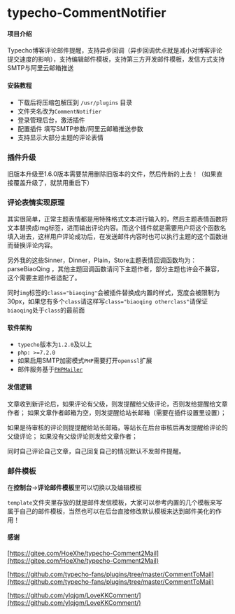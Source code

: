 # typecho-CommentNotifier

#### 项目介绍

Typecho博客评论邮件提醒，支持异步回调（异步回调优点就是减小对博客评论提交速度的影响），支持编辑邮件模板，支持第三方开发邮件模板，发信方式支持SMTP与阿里云邮箱推送

#### 安装教程

- 下载后将压缩包解压到 `/usr/plugins` 目录
- 文件夹名改为`CommentNotifier`
- 登录管理后台，激活插件
- 配置插件 填写SMTP参数/阿里云邮箱推送参数
- 支持显示大部分主题的评论表情

### 插件升级
旧版本升级至1.6.0版本需要禁用删除旧版本的文件，然后传新的上去！（如果直接覆盖升级了，就禁用重启下）

### 评论表情实现原理
其实很简单，正常主题表情都是用特殊格式文本进行输入的，然后主题表情函数将文本替换成img标签，进而输出评论内容。而这个插件就是需要用户将这个函数名填入进去，这样用户评论成功后，在发送邮件内容时也可以执行主题的这个函数进而替换评论内容。

另外我的这些Sinner，Dinner，Plain，Store主题表情回调函数均为：parseBiaoQing ，其他主题回调函数请问下主题作者，部分主题也许会不兼容，这个需要主题作者适配了。

同时`img`标签的`class="biaoqing"`会被插件替换成内置的样式，宽度会被限制为30px，如果您有多个`class`请这样写`class="biaoqing otherclass"`请保证`biaoqing`处于`class`的最前面

#### 软件架构

- `typecho`版本为`1.2.0`及以上
- `php: >=7.2.0`
- 如果启用SMTP加密模式`PHP`需要打开`openssl`扩展
- 邮件服务基于[`PHPMailer`](https://github.com/PHPMailer/PHPMailer/ )

#### 发信逻辑
文章收到新评论后，如果评论有父级，则发提醒给父级评论，否则发给提醒给文章作者；
如果文章作者邮箱为空，则发提醒给站长邮箱（需要在插件设置里设置）；

如果是待审核的评论则提提醒给站长邮箱，等站长在后台审核后再发提醒给评论的父级评论；
如果没有父级评论则发给文章作者；

同时自己评论自己文章，自己回复自己的情况默认不发邮件提醒。

### 邮件模板

在**控制台**→**评论邮件模板**里可以切换以及编辑模板

`template`文件夹里存放的就是邮件发信模板，大家可以参考内置的几个模板来写属于自己的邮件模板，当然也可以在后台直接修改默认模板来达到邮件美化的作用！


#### 感谢

[https://gitee.com/HoeXhe/typecho-Comment2Mail](https://gitee.com/HoeXhe/typecho-Comment2Mail)

[https://github.com/typecho-fans/plugins/tree/master/CommentToMail](https://github.com/typecho-fans/plugins/tree/master/CommentToMail)

[https://github.com/ylqjgm/LoveKKComment/](https://github.com/ylqjgm/LoveKKComment/)
